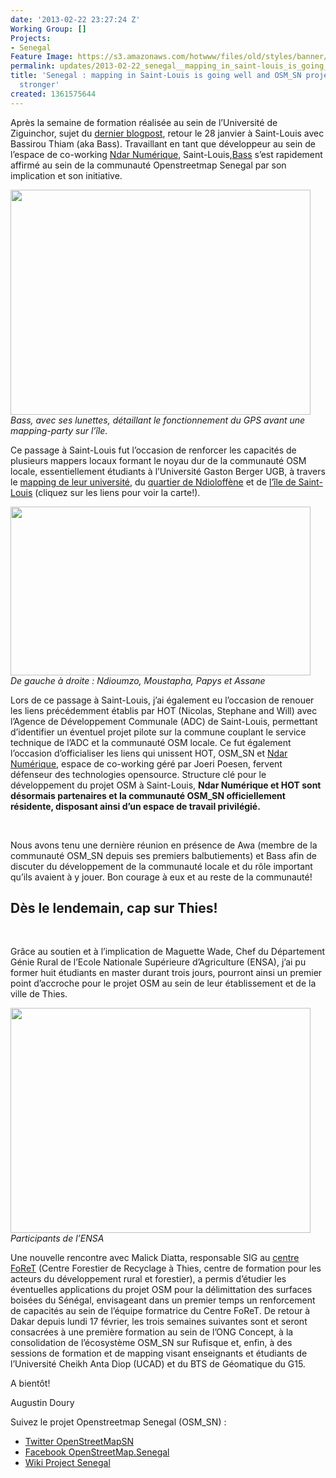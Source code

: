 ```yaml
---
date: '2013-02-22 23:27:24 Z'
Working Group: []
Projects:
- Senegal
Feature Image: https://s3.amazonaws.com/hotwww/files/old/styles/banner/public/IMAGE+3_1.png
permalink: updates/2013-02-22_senegal__mapping_in_saint-louis_is_going_well_and_osm_sn_project_getting_stronge
title: 'Senegal : mapping in Saint-Louis is going well and OSM_SN project getting
  stronger'
created: 1361575644
---
```

<p>Après la semaine de formation réalisée au sein de l’Université de Ziguinchor, sujet du <a href="http://hot.openstreetmap.org/updates/2013-01-31_la_communaut%C3%A9_osm_sn_s%E2%80%99%C3%A9tend_%C3%A0_la_casamance_s%C3%A9n%C3%A9gal">dernier blogpost</a>, retour le 28 janvier à Saint-Louis avec Bassirou Thiam (aka Bass).<!--break--> Travaillant en tant que développeur au sein de l’espace de co-working <a href="http://ndarnumerique.com/">Ndar Numérique</a>, Saint-Louis,<a href="http://www.openstreetmap.org/user/MisterBass">Bass</a> s’est rapidement affirmé au sein de la communauté Openstreetmap Senegal par son implication et son initiative.</p>
<p><img class="image-large" src="https://s3.amazonaws.com/hotwww/files/old/styles/large/public/IMAGE%201bis_1_0.JPG?itok=5UxB15jM" alt="" width="480" height="360"><br><em>Bass, avec ses lunettes, détaillant le fonctionnement du GPS avant une mapping-party sur l’île.</em></p>
<p>Ce passage à Saint-Louis fut l’occasion de renforcer les capacités de plusieurs mappers locaux formant le noyau dur de la communauté OSM locale, essentiellement étudiants à l’Université Gaston Berger UGB, à travers le <a href="http://www.openstreetmap.org/?lat=16.0605&amp;lon=-16.42503&amp;zoom=15&amp;layers=M">mapping de leur université</a>, du <a href="http://www.openstreetmap.org/?lat=16.02111&amp;lon=-16.4867&amp;zoom=16&amp;layers=M"> quartier de Ndioloffène</a> et de <a href="http://www.openstreetmap.org/?lat=16.0289&amp;lon=-16.50357&amp;zoom=15&amp;layers=M"> l’île de Saint-Louis</a> (cliquez sur les liens pour voir la carte!).</p>
<p><img class="image-large" src="https://s3.amazonaws.com/hotwww/files/old/styles/large/public/IMAGE%202_1_0.JPG?itok=-zA3HG6y" alt="" width="480" height="270"><br><em>De gauche à droite : Ndioumzo, Moustapha, Papys et Assane</em></p>
<p>Lors de ce passage à Saint-Louis, j’ai également eu l’occasion de renouer les liens précédemment établis par HOT (Nicolas, Stephane and Will) avec l’Agence de Développement Communale (ADC) de Saint-Louis, permettant d’identifier un éventuel projet pilote sur la commune couplant le service technique de l’ADC et la communauté OSM locale. Ce fut également l’occasion d’officialiser les liens qui unissent HOT, OSM_SN et <a href="http://ndarnumerique.com/">Ndar Numérique</a>, espace de co-working géré par Joeri Poesen, fervent défenseur des technologies opensource. Structure clé pour le développement du projet OSM à Saint-Louis, <strong>Ndar Numérique et HOT sont désormais partenaires et la communauté OSM_SN officiellement résidente, disposant ainsi d’un espace de travail privilégié.</strong></p>
<p>&nbsp;</p>
<p>Nous avons tenu une dernière réunion en présence de Awa (membre de la communauté OSM_SN depuis ses premiers balbutiements) et Bass afin de discuter du développement de la communauté locale et du rôle important qu’ils avaient à y jouer. Bon courage à eux et au reste de la communauté!</p>
<h2>Dès le lendemain, cap sur Thies!</h2>
<p>&nbsp;</p>
<p>Grâce au soutien et à l’implication de Maguette Wade, Chef du Département Génie Rural de l’Ecole Nationale Supérieure d’Agriculture (ENSA), j’ai pu former huit étudiants en master durant trois jours, pourront ainsi un premier point d’accroche pour le projet OSM au sein de leur établissement et de la ville de Thies.</p>
<p><img class="image-large" src="https://s3.amazonaws.com/hotwww/files/old/styles/large/public/IMAGE%203_1_0.png?itok=uS3bIQAF" alt="" width="480" height="360"><br><em>Participants de l’ENSA</em></p>
<p>Une nouvelle rencontre avec Malick Diatta, responsable SIG au <a href="http://www.environnement.gouv.sn/article.php3?id_article=137">centre FoReT</a> (Centre Forestier de Recyclage à Thies, centre de formation pour les acteurs du développement rural et forestier), a permis d’étudier les éventuelles applications du projet OSM pour la délimittation des surfaces boisées du Sénégal, envisageant dans un premier temps un renforcement de capacités au sein de l’équipe formatrice du Centre FoReT. De retour à Dakar depuis lundi 17 février, les trois semaines suivantes sont et seront consacrées à une première formation au sein de l’ONG Concept, à la consolidation de l’écosystème OSM_SN sur Rufisque et, enfin, à des sessions de formation et de mapping visant enseignants et étudiants de l’Université Cheikh Anta Diop (UCAD) et du BTS de Géomatique du G15.</p>
<p>A bientôt!</p>
<p>Augustin Doury</p>
<p>Suivez le projet Openstreetmap Senegal (OSM_SN) :</p>
<ul>
<li><a href="https://twitter.com/OpenStreetMapSn">Twitter OpenStreetMapSN</a></li>
<li><a href="https://www.facebook.com/OpenStreetMap.Senegal">Facebook OpenStreetMap.Senegal</a></li>
<li><a href="http://wiki.openstreetmap.org/wiki/WikiProject_Senegal">Wiki Project Senegal</a></li>
</ul>
